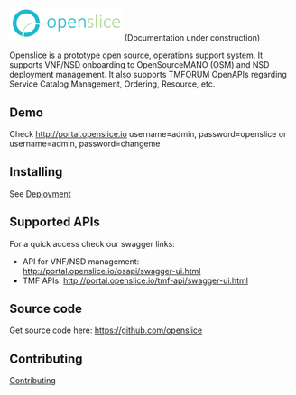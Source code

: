 <img src="images/openslice_logo.png" alt="drawing" width="200"/>
(Documentation under construction)

Openslice is a prototype open source, operations support system. It supports VNF/NSD onboarding to OpenSourceMANO (OSM) and NSD deployment management. It also supports TMFORUM OpenAPIs regarding Service Catalog Management, Ordering, Resource, etc.


## Demo

Check http://portal.openslice.io
username=admin, password=openslice
or
username=admin, password=changeme

## Installing

See [Deployment](./deployment.md)


## Supported APIs

For a quick access check our swagger links:
- API for VNF/NSD management: http://portal.openslice.io/osapi/swagger-ui.html
- TMF APIs: http://portal.openslice.io/tmf-api/swagger-ui.html

## Source code

Get source code here: https://github.com/openslice

## Contributing

[Contributing](./contributing/developing.md)